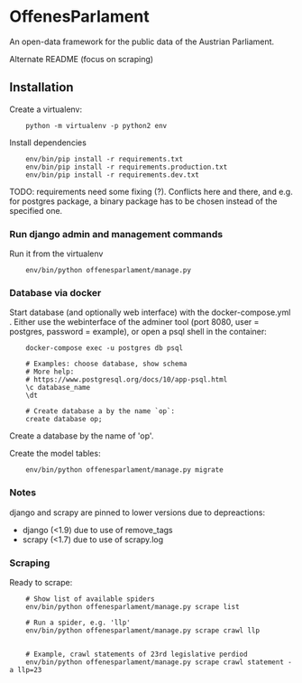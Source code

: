 # OffenesParlament

An open-data framework for the public data of the Austrian Parliament.

Alternate README (focus on scraping)

## Installation

Create a virtualenv:

        python -m virtualenv -p python2 env

Install dependencies

        env/bin/pip install -r requirements.txt
        env/bin/pip install -r requirements.production.txt
        env/bin/pip install -r requirements.dev.txt

TODO: requirements need some fixing (?). Conflicts here and there, and e.g.
for postgres package, a binary package has to be chosen instead of the
specified one.

###  Run django admin and management commands

Run it from the virtualenv

        env/bin/python offenesparlament/manage.py


### Database via docker

Start database (and optionally web interface) with the docker-compose.yml .
Either use the webinterface of the adminer tool (port 8080, user = postgres,
password = example), or open a psql shell in the container:

        docker-compose exec -u postgres db psql

        # Examples: choose database, show schema
        # More help:
        # https://www.postgresql.org/docs/10/app-psql.html
        \c database_name
        \dt

        # Create database a by the name `op`:
        create database op;

Create a database by the name of 'op'.

Create the model tables:

        env/bin/python offenesparlament/manage.py migrate

### Notes

django and scrapy are pinned to lower versions due to depreactions:

  - django (<1.9) due to use of remove_tags
  - scrapy (<1.7) due to use of scrapy.log


### Scraping

Ready to scrape:

        # Show list of available spiders
        env/bin/python offenesparlament/manage.py scrape list

        # Run a spider, e.g. 'llp'
        env/bin/python offenesparlament/manage.py scrape crawl llp


        # Example, crawl statements of 23rd legislative perdiod
        env/bin/python offenesparlament/manage.py scrape crawl statement -a llp=23
